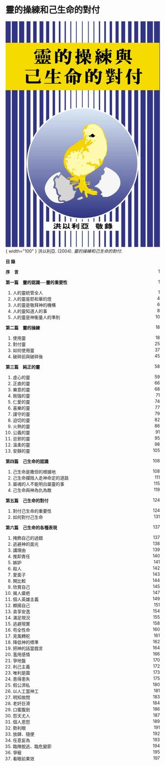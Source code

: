 # 靈的操練和己生命的對付
![](../images/cover/靈的操練與己生命的對付.webp){ width="100" }
洪以利亞. (2004). *靈的操練和己生命的對付*.

**目 錄** 

**序　言** <span style="float: right;">1 </span>

**第一篇　靈的認識──靈的重要性** <span style="float: right;">1 </span>

1. 人的靈統管全人 <span style="float: right;">1 </span>
1. 人的靈是耶和華的燈 <span style="float: right;">4 </span>
1. 人的靈是敬拜神的機構 <span style="float: right;">6 </span>
1. 人的靈知道人的事 <span style="float: right;">8 </span>
1. 人的靈是神衡量人的準則 <span style="float: right;">10 </span>

**第二篇　靈的操練** <span style="float: right;">18</span>

1. 使用靈 <span style="float: right;">18 </span>
1. 對付靈 <span style="float: right;">25 </span>
1. 如何使用靈 <span style="float: right;">37 </span>
1. 破碎前與破碎後 <span style="float: right;">45 </span>

**第三篇　純正的靈** <span style="float: right;">58 </span>

1. 虛心的靈 <span style="float: right;">59 </span>
1. 正直的靈 <span style="float: right;">66 </span>
1. 樂意的靈 <span style="float: right;">68 </span>
1. 剛強的靈 <span style="float: right;">71 </span>
1. 仁愛的靈 <span style="float: right;">74 </span>
1. 喜樂的靈 <span style="float: right;">77 </span>
1. 謹守的靈 <span style="float: right;">79 </span>
1. 迫切的靈 <span style="float: right;">82 </span>
1. 火熱的靈 <span style="float: right;">86 </span>
1. 公義的靈 <span style="float: right;">91 </span>
1. 忌邪的靈 <span style="float: right;">95 </span>
1. 溫柔的靈 <span style="float: right;">98 </span>
1. 安靜的靈 <span style="float: right;">105 </span>

**第四篇　己生命的認識** <span style="float: right;">108 </span>

1. 己生命是撒但的根據地 <span style="float: right;">108 </span>
1. 己生命攔阻人走神命定的道路 <span style="float: right;">111 </span>
1. 屬魂的人不能明白屬靈的事 <span style="float: right;">115 </span>
1. 己生命與神為仇為敵 <span style="float: right;">119 </span>

**第五篇　己生命的對付** <span style="float: right;">124 </span>

1. 對付己生命的重要性 <span style="float: right;">124 </span>
1. 如何對付己生命 <span style="float: right;">131 </span>

**第六篇　己生命的各種表現** <span style="float: right;">137 </span>

1. 掩飾自己的過錯 <span style="float: right;">137 </span>
1. 逃避神的面光 <span style="float: right;">138 </span>
1. 講理由 <span style="float: right;">139 </span>
1. 推卸責任 <span style="float: right;">140 </span>
1. 嫉妒 <span style="float: right;">141 </span>
1. 殺人 <span style="float: right;">142 </span>
1. 愛面子 <span style="float: right;">143 </span>
1. 開比較 <span style="float: right;">144 </span>
1. 欣賞自己 <span style="float: right;">145 </span>
1. 揭人瘡疤 <span style="float: right;">147 </span>
1. 個人英雄主義 <span style="float: right;">149 </span>
1. 顯揚自己 <span style="float: right;">151 </span>
1. 貪享安逸 <span style="float: right;">154 </span>
1. 滿足現況 <span style="float: right;">155 </span>
1. 逃避現實 <span style="float: right;">158 </span>
1. 苟全性命 <span style="float: right;">160 </span>
1. 見風轉舵 <span style="float: right;">161 </span>
1. 降低神的標準 <span style="float: right;">162 </span>
1. 把神的話當戲言 <span style="float: right;">164 </span>
1. 濫用感情 <span style="float: right;">166 </span>
1. 爭地盤 <span style="float: right;">170 </span>
1. 利己主義 <span style="float: right;">172 </span>
1. 唯利是圖 <span style="float: right;">173 </span>
1. 患得患失 <span style="float: right;">175 </span>
1. 假公濟私 <span style="float: right;">180 </span>
1. 以人工當神工 <span style="float: right;">181 </span>
1. 明知故問 <span style="float: right;">183 </span>
1. 老奸巨滑 <span style="float: right;">184 </span>
1. 口蜜腹劍 <span style="float: right;">186 </span>
1. 怨天尤人 <span style="float: right;">187 </span>
1. 個人恩怨 <span style="float: right;">189 </span>
1. 勢利眼 <span style="float: right;">191 </span>
1. 放肆、隨便 <span style="float: right;">192 </span>
1. 任意妄為 <span style="float: right;">193 </span>
1. 臨陣脫逃、臨危變節 <span style="float: right;">194 </span>
1. 爭寵 <span style="float: right;">195 </span>
1. 看眼前果效 <span style="float: right;">197 </span>
